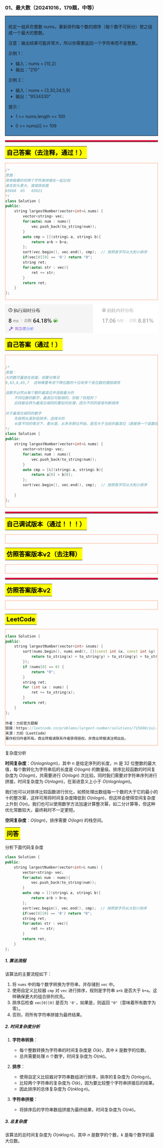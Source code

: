 ### 01、最大数（20241016，179题，中等）
<div style="border: 1px solid black; padding: 10px; background-color: SteelBlue;">

给定一组非负整数 nums，重新排列每个数的顺序（每个数不可拆分）使之组成一个最大的整数。

注意：输出结果可能非常大，所以你需要返回一个字符串而不是整数。

 

示例 1：

- 输入：nums = [10,2]
- 输出："210"

示例 2：

- 输入：nums = [3,30,34,5,9]
- 输出："9534330"
 

提示：

- 1 <= nums.length <= 100
- 0 <= nums[i] <= 109

  </p>
</div>

<hr style="border-top: 5px solid #DC143C;">
<table>
  <tr>
    <td bgcolor="Yellow" style="padding: 5px; border: 0px solid black;">
      <span style="font-weight: bold; font-size: 20px;color: black;">
      自己答案（去注释，通过！）
      </span>
    </td>
  </tr>
</table>
<div style="padding: 0px; border: 1.5px solid LightSalmon; margin-bottom: 10px;">

```C++ {.line-numbers}
/*
思路：
简单粗暴的将两个字符串拼接在一起比较
谁在前头更大，谁就排前面
65668  65   65621   
*/
class Solution {
public:
    string largestNumber(vector<int>& nums) {
        vector<string> vec;
        for(auto& num : nums){
            vec.push_back(to_string(num));
        }
        auto cmp = [](string& a, string& b){
            return a+b > b+a;
        };
        sort(vec.begin(), vec.end(), cmp);  // 按照首字符从大到小排序
        if(vec[0][0] == '0') return "0";
        string ret;
        for(auto& str : vec){
            ret += str;
        }
        return ret;
    }
};
```

</div>

![alt text](image/ac28fe0daaeee4eb05a51618b5341f3.png)

<table>
  <tr>
    <td bgcolor="Yellow" style="padding: 5px; border: 0px solid black;">
      <span style="font-weight: bold; font-size: 20px;color: black;">
      自己答案（通过！）
      </span>
    </td>
  </tr>
</table>

<div style="padding: 0px; border: 1.5px solid LightSalmon; margin-bottom: 10px">

```C++ {.line-numbers}

/*
思路：
大的数尽量放在前面，但要分情况
9,63,6,65,7  这种需要考虑下两位数的十位和多个各位数的摆放顺序

选数字必然从每个数的最高位中选取最大的
    不同位数的数字，最高位可能相同，则取？较短的？
    后续都会转为最高位相同的要如何处理，因为不同的容易判断顺序

对于最高位相同的数字
    先按照从高到低排序，选择大的
    长度不同的情况下，看长度，从多余那位开始，是否大于当前的最高位（直接用一个函数处理吧）
*/
class Solution {
public:
    string largestNumber(vector<int>& nums) {
        vector<string> vec;
        for(auto& num : nums){
            vec.push_back(to_string(num));
        }
        auto cmp = [&](string& a, string& b){
            return a[0] > b[0];
        };
        sort(vec.begin(), vec.end(), cmp);  // 按照首字符从大到小排序

    }
};
```
</div>

<hr style="border-top: 5px solid #DC143C;">

<table>
  <tr>
    <td bgcolor="Yellow" style="padding: 5px; border: 0px solid black;">
      <span style="font-weight: bold; font-size: 20px;color: black;">
      自己调试版本（通过！！！）
      </span>
    </td>
  </tr>
</table>

<div style="padding: 0px; border: 1.5px solid LightSalmon; margin-bottom: 10px">

```C++ {.line-numbers}


```
</div>

<table>
  <tr>
    <td bgcolor="Yellow" style="padding: 5px; border: 0px solid black;">
      <span style="font-weight: bold; font-size: 20px;color: black;">
      仿照答案版本v2（去注释）
      </span>
    </td>
  </tr>
</table>

<div style="padding: 0px; border: 1.5px solid LightSalmon; margin-bottom: 10px">

```C++ {.line-numbers}


```
</div>

<hr style="border-top: 5px solid #DC143C;">

<table>
  <tr>
    <td bgcolor="Yellow" style="padding: 5px; border: 0px solid black;">
      <span style="font-weight: bold; font-size: 20px;color: black;">
      仿照答案版本v2
      </span>
    </td>
  </tr>
</table>

<div style="padding: 0px; border: 1.5px solid LightSalmon; margin-bottom: 10px">

```C++ {.line-numbers}


```
</div>

<table>
  <tr>
    <td bgcolor="Yellow" style="padding: 5px; border: 0px solid black;">
      <span style="font-weight: bold; font-size: 20px;color: black;">
      LeetCode
      </span>
    </td>
  </tr>
</table>

<div style="padding: 0px; border: 1.5px solid LightSalmon; margin-bottom: 10px">

```C++ {.line-numbers}
class Solution {
public:
    string largestNumber(vector<int> &nums) {
        sort(nums.begin(), nums.end(), [](const int &x, const int &y) {
            return to_string(x) + to_string(y) > to_string(y) + to_string(x);
        });
        if (nums[0] == 0) {
            return "0";
        }
        string ret;
        for (int &x : nums) {
            ret += to_string(x);
        }
        return ret;
    }
};

作者：力扣官方题解
链接：https://leetcode.cn/problems/largest-number/solutions/715680/zui-da-shu-by-leetcode-solution-sid5/
来源：力扣（LeetCode）
著作权归作者所有。商业转载请联系作者获得授权，非商业转载请注明出处。
```
</div>

复杂度分析

**时间复杂度**：$O(nlognlogm)$，其中 n 是给定序列的长度，m 是 32 位整数的最大值，每个数转化为字符串后的长度是 $O(logm)$ 的数量级。排序比较函数的时间复杂度为 $O(logm)$，共需要进行 $O(nlogn)$ 次比较。同时我们需要对字符串序列进行拼接，时间复杂度为 $O(nlogm)$，在渐进意义上小于 $O(nlognlogm)$。

我们也可以对排序比较函数进行优化，如预处理出数组每一个数的大于它的最小的十的整次幂，这样可用将时间复杂度降低到 $O(nlogn)$，但这样会使得空间复杂度上升到 $O(n)$。我们也可以使用数学方法加速计算整次幂，如二分计算等，但这种优化常数较大，最终耗时不一定更短。  

**空间复杂度**：$O(logn)$，排序需要 $O(logn)$ 的栈空间。


<table>
  <tr>
    <td bgcolor="Yellow" style="padding: 5px; border: 0px solid black;">
      <span style="font-weight: bold; font-size: 20px;color: black;">
      问答
      </span>
    </td>
  </tr>
</table>

分析下面代码复杂度
```C++
class Solution {
public:
    string largestNumber(vector<int>& nums) {
        vector<string> vec;
        for(auto& num : nums){
            vec.push_back(to_string(num));
        }
        auto cmp = [](string& a, string& b){
            return a+b > b+a;
        };
        sort(vec.begin(), vec.end(), cmp);  // 按照首字符从大到小排序
        if(vec[0][0] == '0') return "0";
        string ret;
        for(auto& str : vec){
            ret += str;
        }
        return ret;
    }
};
```
<h5>1. 算法流程</h5>

该算法的主要流程如下：

1. 将 `nums` 中的每个数字转换为字符串，并存储到 `vec` 中。
2. 使用自定义比较器 `cmp` 对 `vec` 进行排序，规则是字符串 `a+b` 是否大于 `b+a`。这样确保更大的组合排列优先。
3. 排序后检查 `vec[0][0]` 是否为 `'0'`，如果是，则返回 `"0"`（意味着所有数字为零）。
4. 否则，将所有字符串拼接为最终结果。

<h5>2. 时间复杂度分析</h5>

1. **字符串转换**：
   - 每个整数转换为字符串的时间复杂度是 $O(k)$，其中 $k$ 是数字的位数。
   - 总共需要处理 $n$ 个数字，时间复杂度为 $O(nk)$。

2. **排序**：
   - 使用自定义比较器对字符串数组进行排序，排序的复杂度为 $O(n \log n)$。
   - 比较两个字符串的复杂度为 $O(k)$，因为要比较整个字符串拼接后的结果。
   - 因此排序的总体复杂度为 $O(nk \log n)$。

3. **字符串拼接**：
   - 将排序后的字符串数组拼接为最终结果，时间复杂度为 $O(nk)$。

<h5>3. 总复杂度</h5>

该算法的总时间复杂度为 $O(nk \log n)$，其中 $n$ 是数字的个数，$k$ 是每个数字的最大位数。